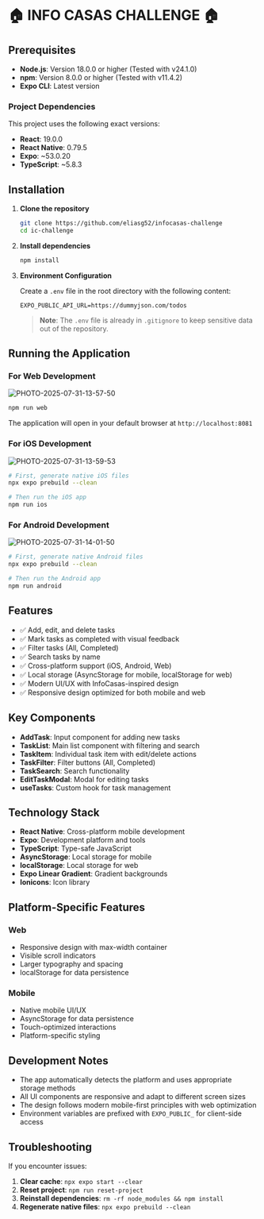 # 🏠 INFO CASAS CHALLENGE 🏠

## Prerequisites

- **Node.js**: Version 18.0.0 or higher (Tested with v24.1.0)
- **npm**: Version 8.0.0 or higher (Tested with v11.4.2)
- **Expo CLI**: Latest version

### Project Dependencies

This project uses the following exact versions:

- **React**: 19.0.0
- **React Native**: 0.79.5
- **Expo**: ~53.0.20
- **TypeScript**: ~5.8.3

## Installation

1. **Clone the repository**

   ```bash
   git clone https://github.com/eliasg52/infocasas-challenge
   cd ic-challenge
   ```

2. **Install dependencies**

   ```bash
   npm install
   ```

3. **Environment Configuration**

   Create a `.env` file in the root directory with the following content:

   ```
   EXPO_PUBLIC_API_URL=https://dummyjson.com/todos
   ```

   > **Note**: The `.env` file is already in `.gitignore` to keep sensitive data out of the repository.

## Running the Application

### For Web Development
![PHOTO-2025-07-31-13-57-50](https://github.com/user-attachments/assets/4b72bf7c-6841-4492-985e-619bb2554396)


```bash
npm run web
```

The application will open in your default browser at `http://localhost:8081`

### For iOS Development
![PHOTO-2025-07-31-13-59-53](https://github.com/user-attachments/assets/fea4e89f-edb4-488f-801f-e049af7b1638)


```bash
# First, generate native iOS files
npx expo prebuild --clean

# Then run the iOS app
npm run ios
```

### For Android Development
![PHOTO-2025-07-31-14-01-50](https://github.com/user-attachments/assets/cb0c1fab-491b-4aa0-9d94-8155799566c0)


```bash
# First, generate native Android files
npx expo prebuild --clean

# Then run the Android app
npm run android
```

## Features

- ✅ Add, edit, and delete tasks
- ✅ Mark tasks as completed with visual feedback
- ✅ Filter tasks (All, Completed)
- ✅ Search tasks by name
- ✅ Cross-platform support (iOS, Android, Web)
- ✅ Local storage (AsyncStorage for mobile, localStorage for web)
- ✅ Modern UI/UX with InfoCasas-inspired design
- ✅ Responsive design optimized for both mobile and web

## Key Components

- **AddTask**: Input component for adding new tasks
- **TaskList**: Main list component with filtering and search
- **TaskItem**: Individual task item with edit/delete actions
- **TaskFilter**: Filter buttons (All, Completed)
- **TaskSearch**: Search functionality
- **EditTaskModal**: Modal for editing tasks
- **useTasks**: Custom hook for task management

## Technology Stack

- **React Native**: Cross-platform mobile development
- **Expo**: Development platform and tools
- **TypeScript**: Type-safe JavaScript
- **AsyncStorage**: Local storage for mobile
- **localStorage**: Local storage for web
- **Expo Linear Gradient**: Gradient backgrounds
- **Ionicons**: Icon library

## Platform-Specific Features

### Web

- Responsive design with max-width container
- Visible scroll indicators
- Larger typography and spacing
- localStorage for data persistence

### Mobile

- Native mobile UI/UX
- AsyncStorage for data persistence
- Touch-optimized interactions
- Platform-specific styling

## Development Notes

- The app automatically detects the platform and uses appropriate storage methods
- All UI components are responsive and adapt to different screen sizes
- The design follows modern mobile-first principles with web optimization
- Environment variables are prefixed with `EXPO_PUBLIC_` for client-side access

## Troubleshooting

If you encounter issues:

1. **Clear cache**: `npx expo start --clear`
2. **Reset project**: `npm run reset-project`
3. **Reinstall dependencies**: `rm -rf node_modules && npm install`
4. **Regenerate native files**: `npx expo prebuild --clean`

